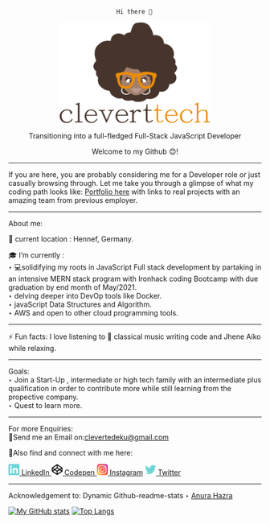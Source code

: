                                   Hi there 👋

  <p align="center"> <a href="http://cleverttech.com"><img src="https://github.com/Cleverttech/Cleverttech/blob/main/readme-logo.png" alt="CLeverttech-Logo" margin="auto 0px" width="300" height="200"/></a>
</p>

<p align="center">
Transitioning into a full-fledged Full-Stack JavaScript Developer</p>

 <p align="center"> Welcome to my Github 😊!</p>
 <hr> 
 If you are here, you are probably considering me for a Developer role or just casually browsing through. Let me take you through a glimpse of what my coding path looks like:
<a href="http://cleverttech.com">Portfolio here</a> with links to real projects with an amazing team from previous employer.
 <hr>
 
About me: 

📍 current location : Hennef, Germany.
 
🎓 I’m currently : <br>
‣  💻solidifying my roots in JavaScript Full stack development by partaking in an intensive MERN stack program with Ironhack coding Bootcamp with due graduation by end month of May/2021.<br>
‣  delving deeper into DevOp tools like Docker.<br>
‣ javaScript Data Structures and Algorithm.<br>
‣ AWS and open to other cloud programming tools.
 <hr>
⚡ Fun facts: I love listening to 🎵 classical music writing code and Jhene Aiko while relaxing.
 <hr>
 Goals:<br>
 ‣ Join a Start-Up , intermediate or high tech family with an intermediate plus qualification in order to contribute more while still learning from the propective company.<br>
 ‣ Quest to learn more.
 <hr>
 For more Enquiries: <br>
📩Send me an Email on:<a href="mailto: clevertedeku@gmail.com">clevertedeku@gmail.com</a>

🤝Also find and connect with me here:

<a href="https://www.linkedin.com/in/clever-tedeku-84505a127/"><img width="22" src="https://github.com/Cleverttech/Cleverttech/blob/main/linkedin.svg"> LinkedIn </a>
 <a href="https://codepen.io/cleverttech"><img width="22" src="https://github.com/Cleverttech/Cleverttech/blob/main/codepen.png"> Codepen </a>
 <a href="https://www.instagram.com/clever_ttech/"><img width="22" src="https://github.com/Cleverttech/Cleverttech/blob/main/instagram.svg"> Instagram</a>
 <a href="https://twitter.com/TedekuClever"><img width="22" src="https://github.com/Cleverttech/Cleverttech/blob/main/twitter.svg"> Twitter </a>

 <hr> 
Acknowledgement to:
Dynamic Github-readme-stats ‣ <a href="https://github.com/anuraghazra/github-readme-stats">Anura Hazra</a>




[![My GitHub stats](https://github-readme-stats.vercel.app/api?username=Cleverttech&hide=prs&show_icons=true&theme=dracula)](https://github.com/Cleverttech/github-readme-stats)
[![Top Langs](https://github-readme-stats.vercel.app/api/top-langs/?username=Cleverttech&layout=compact&theme=dracula)](https://github.com/Cleverttech/github-readme-stats)

